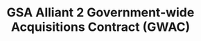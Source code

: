 ---
title: GSA Alliant 2 Government-wide Acquisitions Contract (GWAC)
year:
description: Resources related to the Alliant 2 GWAC.
external_url: www.gsa.gov/technology/technology-purchasing-programs/governmentwide-acquisition-contracts/alliant-2-governmentwide-acquisition-contract-gwac
content_tags:
type: link
filters: best-in-class
---